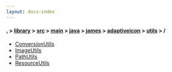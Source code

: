 ```yaml
---
layout: docs-index
---
```

#### [.](./../../../../../../../index) > [library](./../../../../../../index) > [src](./../../../../../index) > [main](./../../../../index) > [java](./../../../index) > [james](./../../index) > [adaptiveicon](./../index) > [utils](./index) > **/**

- [ConversionUtils](ConversionUtils)
- [ImageUtils](ImageUtils)
- [PathUtils](PathUtils)
- [ResourceUtils](ResourceUtils)
